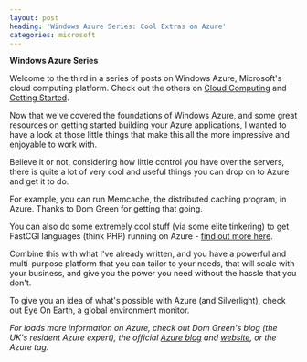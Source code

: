 ```yaml
---
layout: post
heading: 'Windows Azure Series: Cool Extras on Azure'
categories: microsoft
---
```


**Windows Azure Series**

Welcome to the third in a series of posts on Windows Azure, Microsoft's cloud computing platform. Check out the others on [Cloud Computing](/2533) and [Getting Started](/2541).

Now that we've covered the foundations of Windows Azure, and some great resources on getting started building your Azure applications, I wanted to have a look at those little things that make this all the more impressive and enjoyable to work with.

Believe it or not, considering how little control you have over the servers, there is quite a lot of very cool and useful things you can drop on to Azure and get it to do.

For example, you can run Memcache, the distributed caching program, in Azure. Thanks to Dom Green for getting that going.

You can also do some extremely cool stuff (via some elite tinkering) to get FastCGI languages (think PHP) running on Azure - [find out more here](http://blogs.msdn.com/windowsazure/archive/2009/03/18/using-3rd-party-programming-languages-via-fastcgi.aspx).

Combine this with what I've already written, and you have a powerful and multi-purpose platform that you can tailor to your needs, that will scale with your business, and give you the power you need without the hassle that you don't.

To give you an idea of what's possible with Azure (and Silverlight), check out Eye On Earth, a global environment monitor.

*For loads more information on Azure, check out Dom Green's blog (the UK's resident Azure expert), the official [Azure blog](http://blogs.msdn.com/windowsazure/) and [website](http://www.microsoft.com/windowsazure/), or the Azure tag.*
